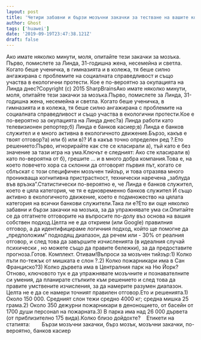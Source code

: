 ```yaml
---
layout: post
title: 'Четири забавни и бързи мозъчни закачки за тестване на вашите когнитивни умения ... и вашите когнитивни пристрастия'
author: Ghost
tags: ['huawei']
date: '2019-09-19T23:47:38.121Z'
draft: false
---
```


Ако имате няколко минути, моля, опитайте тези закачки за мозъка. Първо, помислете за Линда, 31-годишна жена, несемейна и светла. Когато беше ученичка, в гимназията и в колежа, тя беше силно ангажирана с проблемите на социалната справедливост и също участва в екологични протести. Кое е по-вероятно за окупацията на Линда днес?Copyright (c) 2015 SharpBrainsАко имате няколко минути, моля, опитайте тези закачки за мозъка.Първо, помислете за Линда, 31-годишна жена, несемейна и светла. Когато беше ученичка, в гимназията и в колежа, тя беше силно ангажирана с проблемите на социалната справедливост и също участва в екологични протести.Кое е по-вероятно за окупацията на Линда днес?а) Линда работи като телевизионен репортер;б) Линда е банков касиер;в) Линда е банков служител и е много активна в екологичното движение.Бързо, какъв е твоят отговор?а) или б) или в)? И в какъв точно определен ред ?.Ето решението:Първо, игнорирайте как сте се класирали а), тъй като е без значение за тази игра на ума.Ключът е следният: Ако сте класирали в) като по-вероятна от б), грешите ... и в много добра компания.Това е, на което повечето хора са склонни да отговорят първия път, когато се сблъскат с този специфичен мозъчен тийзър, и това отразява много проникваща когнитивна пристрастност, технически наречена „заблуда във връзка”.Статистически по-вероятно е, че Линда е банков служител, което е цяла категория, че тя е едновременно банков служител И също активно в екологичното движение, което е подмножество на цялата категория на всички банкови служители.Така ли е?Ето ви още няколко забавни и бързи закачки на мозъка, за да упражнявате ума си.Опитайте се да отгатнете отговорите на въпросите по-долу въз основа на вашия собствен подход.Целта не е да открием (или Google) правилния отговор, а да идентифицираме логичния подход, който ще помогне да „предположим“ подходящ диапазон, да речем или - 30% от реалния отговор, и след това да завършите изчисленията (в идеалния случай психически , но можете също да правите бележки), за да предоставите прогноза.Готов. Комплект. Отивам!Въпроси за мозъчен тийзър:1) Колко пъти по-тежък от мишката е слон ?.2) Колко пожарникари има в Сан Франциско?3) Колко дървета има в Централния парк на Ню Йорк?Отново, ключовото тук е да упражнявате мозъчните и познавателните си умения, да планирате стъпките към решението и след това да правите умствените изчисления, за да намерите разумен диапазон. Целта не е да се намери точният правилен отговор.Ето и решенията.1) Около 150 000. Средният слон тежи средно 4000 кг; средна мишка 25 грама.2) Около 350 дежурни пожарникари в денонощието, от басейн от 1700 души персонал на пожарната.3) В парка има над 26 000 дървета (от приблизително 175 вида).Колко близо дойдохте?    Етикети на статията:        Бързи мозъчни закачки, бърз мозък, мозъчни закачки, по-вероятно, банков касиер
